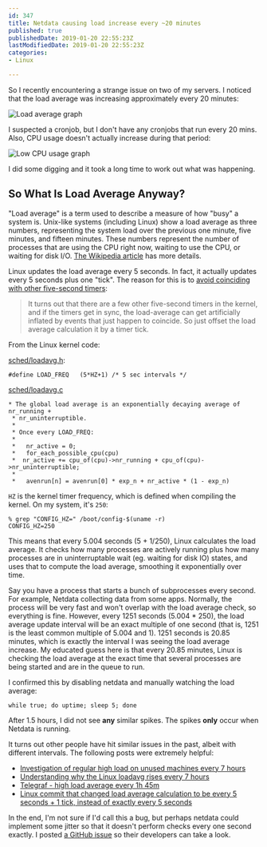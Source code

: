 ```yaml
---
id: 347
title: Netdata causing load increase every ~20 minutes
published: true
publishedDate: 2019-01-20 22:55:23Z
lastModifiedDate: 2019-01-20 22:55:23Z
categories:
- Linux

---
```


So I recently encountering a strange issue on two of my servers. I noticed that the load average was increasing approximately every 20 minutes:

![Load average graph](/blog-content/2019/high-load-avg.png)

I suspected a cronjob, but I don't have any cronjobs that run every 20 mins. Also, CPU usage doesn't actually increase during that period:

![Low CPU usage graph](/blog-content/2019/low-cpu.png)

I did some digging and it took a long time to work out what was happening.

## So What Is Load Average Anyway?
"Load average" is a term used to describe a measure of how "busy" a system is. Unix-like systems (including Linux) show a load average as three numbers, representing the system load over the previous one minute, five minutes, and fifteen minutes. These numbers represent the number of processes that are using the CPU right now, waiting to use the CPU, or waiting for disk I/O. [The Wikipedia article](https://en.wikipedia.org/wiki/Load_(computing)) has more details.

Linux updates the load average every 5 seconds. In fact, it actually updates every 5 seconds plus one "tick". The reason for this is to [avoid coinciding with other five-second timers](https://github.com/torvalds/linux/commit/0c2043abefacac97b6d01129c1123a466c95b7c1):

> It turns out that there are a few other five-second timers in the
> kernel, and if the timers get in sync, the load-average can get artificially inflated by events that just happen to coincide. So just offset the load average calculation it by a timer tick.

From the Linux kernel code:

[sched/loadavg.h](https://github.com/torvalds/linux/blob/v4.18/include/linux/sched/loadavg.h#L20):

```plain
#define LOAD_FREQ	(5*HZ+1) /* 5 sec intervals */
```
[sched/loadavg.c](https://github.com/torvalds/linux/blob/345671ea0f9258f410eb057b9ced9cefbbe5dc78/kernel/sched/loadavg.c#L12-L26)

```plain
* The global load average is an exponentially decaying average of nr_running +
 * nr_uninterruptible.
 *
 * Once every LOAD_FREQ:
 *
 *   nr_active = 0;
 *   for_each_possible_cpu(cpu)
 *	nr_active += cpu_of(cpu)->nr_running + cpu_of(cpu)->nr_uninterruptible;
 *
 *   avenrun[n] = avenrun[0] * exp_n + nr_active * (1 - exp_n)
```
`HZ` is the kernel timer frequency, which is defined when compiling the kernel. On my system, it's `250`:
```plain
% grep "CONFIG_HZ=" /boot/config-$(uname -r)
CONFIG_HZ=250
```
This means that every 5.004 seconds (5 + 1/250), Linux calculates the load average. It checks how many processes are actively running plus how many processes are in uninterruptable wait (eg. waiting for disk IO) states, and uses that to compute the load average, smoothing it exponentially over time.

Say you have a process that starts a bunch of subprocesses every second. For example, Netdata collecting data from some apps. Normally, the process will be very fast and won't overlap with the load average check, so everything is fine. However, every 1251 seconds (5.004 * 250), the load average update interval will be an exact multiple of one second (that is, 1251 is the least common multiple of 5.004 and 1). 1251 seconds is 20.85 minutes, which is exactly the interval I was seeing the load average increase. My educated guess here is that every 20.85 minutes, Linux is checking the load average at the exact time that several processes are being started and are in the queue to run.

I confirmed this by disabling netdata and manually watching the load average:

```plain
while true; do uptime; sleep 5; done
```
After 1.5 hours, I did not see **any** similar spikes. The spikes **only** occur when Netdata is running.

It turns out other people have hit similar issues in the past, albeit with different intervals. The following posts were extremely helpful:

* [Investigation of regular high load on unused machines every 7 hours](https://blog.avast.com/investigation-of-regular-high-load-on-unused-machines-every-7-hours)
* [Understanding why the Linux loadavg rises every 7 hours](https://mackerel.io/blog/entry/tech/high-loadavg-every-7-hours)
* [Telegraf - high load average every 1h 45m](https://github.com/influxdata/telegraf/issues/3465)
* [Linux commit that changed load average calculation to be every 5 seconds + 1 tick, instead of exactly every 5 seconds](https://github.com/torvalds/linux/commit/0c2043abefacac97b6d01129c1123a466c95b7c1)

In the end, I'm not sure if I'd call this a bug, but perhaps netdata could implement some jitter so that it doesn't perform checks every one second exactly. I posted [a GitHub issue](https://github.com/netdata/netdata/issues/5234) so their developers can take a look.
